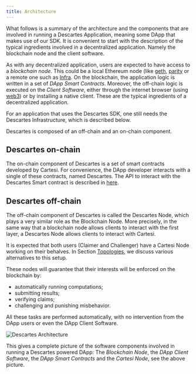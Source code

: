 ```yaml
---
title: Architecture
---
```


What follows is a summary of the architecture and the components that are involved in running a Descartes Application, meaning some DApp that makes use of our SDK. It is convenient to start with the description of the typical ingredients involved in a decentralized application. Namely the blockchain node and the client software.

As with any decentralized application, users are expected to have access to a *blockchain node*. This could be a local Ethereum node (like [geth](https://geth.ethereum.org/), [parity](https://www.parity.io/) or a remote one such as [Infra](https://infura.io/).
On the blockchain, the application logic is written in a set of *DApp Smart Contracts*.
Moreover, the off-chain logic is executed on the *Client Software*, either through the internet browser (using [web3](https://web3js.readthedocs.io/en/v1.2.9/)) or by installing a native client. These are the typical ingredients of a decentralized application.

For an application that uses the Descartes SDK, one still needs the Descartes Infrastructure, which is described below.

Descartes is composed of an off-chain and an on-chain component.

Descartes on-chain
------------------

The on-chain component of Descartes is a set of smart contracts developed by Cartesi.
For convenience, the DApp developer interacts with a single of these contracts, named Descartes.
The API to interact with the Descartes Smart contract is described in [here](./instantiate.md).

Descartes off-chain
-------------------

The off-chain component of Descartes is called the Descartes Node, which plays a very similar role as the Blockchain Node.
More precisely, in the same way that a blockchain node allows clients to interact with the first layer, a Descartes Node allows clients to interact with Cartesi.

It is expected that both users (Claimer and Challenger) have a Cartesi Node working on their behalves.
In Section [Topologies](./topologies.md), we discuss various alternatives to this setup.

These nodes will guarantee that their interests will be enforced on the blockchain by:
- automatically running computations;
- submitting results;
- verifying claims;
- challenging and punishing misbehavior.

All these tasks are performed automatically, with no intervention from the DApp users or even the DApp Client Software.

![Descartes Architecture](/img/descartes-architecture.png)

This gives a complete picture of the software components involved in running a Descartes powered DApp: The *Blockchain Node*, the *DApp Client Software*, the *DApp Smart Contracts* and the *Cartesi Node*, see the above picture.
